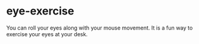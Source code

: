 # eye-exercise
You can roll your eyes along with your mouse movement. It is a fun way to exercise your eyes at your desk. 
